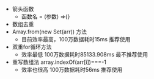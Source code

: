 -   箭头函数
    -   函数名 = (参数) =>{}
-   数组去重
-   Array.from(new Set(arr)) 方法
    -   目前效率最高，100万数据耗时15ms   推荐使用
-   双重for循环方法
    -  效率最低 100万数据耗时85133.908ms 最不推荐使用
-   重写数组法  array.indexOf(arr[i])===-1
    -   效率也很高 100万数据耗时56ms      推荐使用